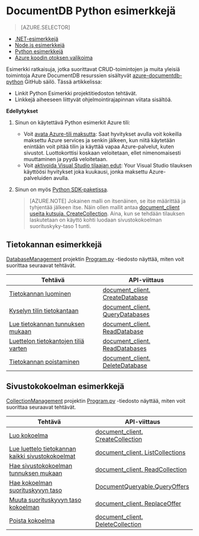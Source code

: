 <properties 
    pageTitle="Esimerkkejä NoSQL Python DocumentDB | Microsoft Azure" 
    description="Etsi NoSQL Python esimerkkejä-github DocumentDB, mukaan lukien CRUD toimintojen JSON asiakirjojen NoSQL tietokantojen Yleiset toiminnot." 
    keywords="Python esimerkkejä"
    services="documentdb" 
    authors="moderakh" 
    manager="jhubbard" 
    editor="monicar" 
    documentationCenter="python"/>

<tags 
    ms.service="documentdb" 
    ms.workload="data-services" 
    ms.tgt_pltfrm="na" 
    ms.devlang="na" 
    ms.topic="article" 
    ms.date="04/18/2016" 
    ms.author="moderakh"/>


# <a name="documentdb-python-examples"></a>DocumentDB Python esimerkkejä

> [AZURE.SELECTOR]
- [.NET-esimerkkejä](documentdb-dotnet-samples.md)
- [Node.js esimerkkejä](documentdb-nodejs-samples.md)
- [Python esimerkkejä](documentdb-python-samples.md)
- [Azure koodin otoksen valikoima](https://azure.microsoft.com/documentation/samples/?service=documentdb)

Esimerkki ratkaisuja, jotka suorittavat CRUD-toimintojen ja muita yleisiä toimintoja Azure DocumentDB resurssien sisältyvät [azure-documentdb-python](https://github.com/Azure/azure-documentdb-python/tree/master/samples) GitHub säilö. Tässä artikkelissa:

- Linkit Python Esimerkki projektitiedoston tehtävät. 
- Linkkejä aiheeseen liittyvät ohjelmointirajapinnan viitata sisältöä.

**Edellytykset**

1. Sinun on käytettävä Python esimerkit Azure tili:
    - Voit [avata Azure-tili maksutta](https://azure.microsoft.com/pricing/free-trial/): Saat hyvitykset avulla voit kokeilla maksettu Azure services ja senkin jälkeen, kun niitä käytetään enintään voit pitää tilin ja käyttää vapaa Azure-palvelut, kuten sivustot. Luottokorttisi koskaan veloitetaan, ellet nimenomaisesti muuttaminen ja pyydä veloitetaan.
   - Voit [aktivoida Visual Studio tilaajan edut](https://azure.microsoft.com/pricing/member-offers/msdn-benefits-details/): Your Visual Studio tilauksen käyttöösi hyvitykset joka kuukausi, jonka maksettu Azure-palveluiden avulla.
2. Sinun on myös [Python SDK-paketissa](documentdb-sdk-python.md). 

    > [AZURE.NOTE] Jokainen malli on itsenäinen, se itse määrittää ja tyhjentää jälkeen itse. Näin ollen mallit antaa [document_client useita kutsuja. CreateCollection](http://azure.github.io/azure-documentdb-python/api/pydocumentdb.document_client.html). Aina, kun se tehdään tilauksen laskutetaan on käyttö kohti luodaan sivustokokoelman suorituskyky-taso 1 tunti. 

## <a name="database-examples"></a>Tietokannan esimerkkejä

[DatabaseManagement](https://github.com/Azure/azure-documentdb-python/tree/master/samples/DatabaseManagement) projektin [Program.py](https://github.com/Azure/azure-documentdb-python/tree/master/samples/DatabaseManagement/Program.py) -tiedosto näyttää, miten voit suorittaa seuraavat tehtävät.

Tehtävä | API-viittaus
--- | ---
[Tietokannan luominen](https://github.com/Azure/azure-documentdb-python/blob/d78170214467e3ab71ace1a7400f5a7fa5a7b5b0/samples/DatabaseManagement/Program.py#L65-L76) | [document_client. CreateDatabase](http://azure.github.io/azure-documentdb-python/api/pydocumentdb.document_client.html)
[Kyselyn tilin tietokantaan](https://github.com/Azure/azure-documentdb-python/blob/d78170214467e3ab71ace1a7400f5a7fa5a7b5b0/samples/DatabaseManagement/Program.py#L49-L62) | [document_client. QueryDatabases](http://azure.github.io/azure-documentdb-python/api/pydocumentdb.document_client.html)
[Lue tietokannan tunnuksen mukaan](https://github.com/Azure/azure-documentdb-python/blob/d78170214467e3ab71ace1a7400f5a7fa5a7b5b0/samples/DatabaseManagement/Program.py#L79-L96) | [document_client. ReadDatabase](http://azure.github.io/azure-documentdb-python/api/pydocumentdb.document_client.html)
[Luettelon tietokantojen tiliä varten](https://github.com/Azure/azure-documentdb-python/blob/d78170214467e3ab71ace1a7400f5a7fa5a7b5b0/samples/DatabaseManagement/Program.py#L99-L110) | [document_client. ReadDatabases](http://azure.github.io/azure-documentdb-python/api/pydocumentdb.document_client.html)
[Tietokannan poistaminen](https://github.com/Azure/azure-documentdb-python/blob/d78170214467e3ab71ace1a7400f5a7fa5a7b5b0/samples/DatabaseManagement/Program.py#L113-L126) | [document_client. DeleteDatabase](http://azure.github.io/azure-documentdb-python/api/pydocumentdb.document_client.html)

## <a name="collection-examples"></a>Sivustokokoelman esimerkkejä 

[CollectionManagement](https://github.com/Azure/azure-documentdb-python/tree/master/samples/CollectionManagement) projektin [Program.py](https://github.com/Azure/azure-documentdb-python/tree/master/samples/CollectionManagement/Program.py) -tiedosto näyttää, miten voit suorittaa seuraavat tehtävät.

Tehtävä | API-viittaus
--- | ---
[Luo kokoelma](https://github.com/Azure/azure-documentdb-python/blob/d78170214467e3ab71ace1a7400f5a7fa5a7b5b0/samples/CollectionManagement/Program.py#L84-L135) | [document_client. CreateCollection](http://azure.github.io/azure-documentdb-python/api/pydocumentdb.document_client.html#CreateCollection)
[Lue luettelo tietokannan kaikki sivustokokoelmat](https://github.com/Azure/azure-documentdb-python/blob/d78170214467e3ab71ace1a7400f5a7fa5a7b5b0/samples/CollectionManagement/Program.py#L198-L225) | [document_client. ListCollections](http://azure.github.io/azure-documentdb-python/api/pydocumentdb.document_client.html#CreateCollection)
[Hae sivustokokoelman tunnuksen mukaan](https://github.com/Azure/azure-documentdb-python/blob/d78170214467e3ab71ace1a7400f5a7fa5a7b5b0/samples/CollectionManagement/Program.py#L178-L195) | [document_client. ReadCollection](http://azure.github.io/azure-documentdb-python/api/pydocumentdb.document_client.html#CreateCollection)
[Hae kokoelman suorituskyvyn taso](https://github.com/Azure/azure-documentdb-python/blob/d78170214467e3ab71ace1a7400f5a7fa5a7b5b0/samples/CollectionManagement/Program.py#L139-L161) | [DocumentQueryable.QueryOffers](http://azure.github.io/azure-documentdb-python/api/pydocumentdb.document_client.html#CreateCollection)
[Muuta suorituskyvyn taso kokoelman](https://github.com/Azure/azure-documentdb-python/blob/d78170214467e3ab71ace1a7400f5a7fa5a7b5b0/samples/CollectionManagement/Program.py#L163-L175) | [document_client. ReplaceOffer](http://azure.github.io/azure-documentdb-python/api/pydocumentdb.document_client.html#CreateCollection)
[Poista kokoelma](https://github.com/Azure/azure-documentdb-python/blob/d78170214467e3ab71ace1a7400f5a7fa5a7b5b0/samples/CollectionManagement/Program.py#L212-L225) | [document_client. DeleteCollection](http://azure.github.io/azure-documentdb-python/api/pydocumentdb.document_client.html#CreateCollection)
